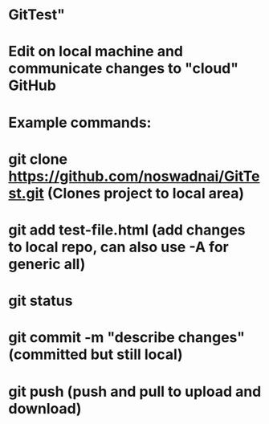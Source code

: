 # GitTest"
# Edit on local machine and communicate changes to "cloud" GitHub
# Example commands: 
# 	git clone https://github.com/noswadnai/GitTest.git 	(Clones project to local area)
# 	git add test-file.html 	(add changes to local repo, can also use -A for generic all)
# 	git status				
# 	git commit -m "describe changes" 	(committed but still local)
# 	git push 							(push and pull to upload and download)
